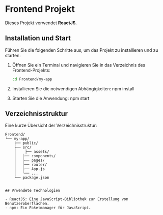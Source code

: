 # Frontend Projekt

Dieses Projekt verwendet **ReactJS**.

## Installation und Start

Führen Sie die folgenden Schritte aus, um das Projekt zu installieren und zu starten:

1. Öffnen Sie ein Terminal und navigieren Sie in das Verzeichnis des Frontend-Projekts:
   ```bash
   cd Frontend/my-app

2. Installieren Sie die notwendigen Abhängigkeiten:
    npm install

3. Starten Sie die Anwendung:
    npm start


## Verzeichnisstruktur

Eine kurze Übersicht der Verzeichnisstruktur:

```text
Frontend/
└── my-app/
    ├── public/
    ├── src/
    │    ├── assets/
    │   ├── components/
    │   ├── pages/
    │   ├── router/
    │   ├── App.js
    │   └── ...
    └── package.json
```

```text

## Vrwendete Technologien

- ReactJS: Eine JavaScript-Bibliothek zur Erstellung von Benutzeroberflächen.
- npm: Ein Paketmanager für JavaScript.